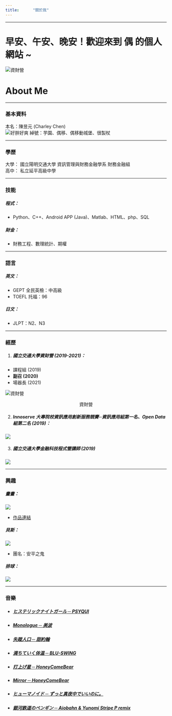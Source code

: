 ```yaml
---
title:      "關於我"
---
```

***
# 早安、午安、晚安！歡迎來到 **偶** 的個人網站 ~  
![資財營](/blog/img/11170.jpg)  
# About Me
***
### 基本資料

本名：陳昱元 (Charley Chen)  
![好胖好爽](/blog/img/11182.jpg)
綽號：芋園、偶移、偶移動城堡、很製杖  
***

### 學歷
大學：
國立陽明交通大學 資訊管理與財務金融學系 財務金融組  
高中：
私立延平高級中學
***
### 技能
##### 程式：  
* Python、C++、Android APP (Java)、Matlab、HTML、php、SQL  
##### 財金：  
* 財務工程、數理統計、期權  

***
### 語言
##### 英文：
* GEPT 全民英檢：中高級  
* TOEFL 托福：96  
  
##### 日文：
* JLPT：N2、N3
***
### 經歷
1. ##### 國立交通大學資財營 (2019-2021)：  
* 課程組 (2019)
* **副召 (2020)**
* 場器長 (2021)  

![資財營](/blog/img/11177.jpg)  
<center>資財營</center>
  
2. ##### Innoserve 大專院校資訊應用創新服務競賽─資訊應用組第一名、Open Data組第二名 (2019)：
![](/blog/img/11173.jpg)  


3. ##### 國立交通大學金融科技程式營講師 (2019)
![](/blog/img/11176.jpg)  
***
### 興趣

##### 畫畫：
[![](/blog/img/makima.jpg)](https://www.instagram.com/aromaticlily.3/)  
* [作品連結](https://www.instagram.com/aromaticlily.3/) 

##### 貝斯：
[![](/blog/img/bass.jpg)](https://www.youtube.com/watch?v=GXDESnj7Gy0)  
* 團名：安平之鬼

##### 排球：
![](/blog/img/volley2.jpg)  

***
### 音樂
* ##### [ヒステリックナイトガール ─ PSYQUI](https://www.youtube.com/watch?v=HV4iTnWg3Z0)
* ##### [Monologue ─ 美波](https://www.youtube.com/watch?v=jDGvaQMdPdg)
* ##### [失蹤人口 ─ 甜約翰](https://www.youtube.com/watch?v=djACkCHl3JA)
* ##### [満ちていく体温 ─ BLU-SWING](https://www.youtube.com/watch?v=0VBHq4PJvbM)
* ##### [打上げ星 ─ HoneyComeBear](https://www.youtube.com/watch?v=V_gMTu3n4Mc)
* ##### [Mirror ─ HoneyComeBear](https://www.youtube.com/watch?v=ufAiiTQLwp8)
* ##### [ヒューマノイド ─ ずっと真夜中でいいのに。](https://www.youtube.com/watch?v=GAB26GgJ8V8)
* ##### [銀河鉄道のペンギン ─ Aiobahn & Yunomi Stripe P remix](https://www.youtube.com/watch?v=RAf4wkTNF5Q)